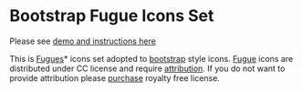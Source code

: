 Bootstrap Fugue Icons Set
===============

Please see [demo and instructions here](http://bootstrap-fugue.azurewebsites.net)

This is [Fugues][f]* icons set adopted to [bootstrap][b] style icons. [Fugue][f] icons are distributed under CC license and require [attribution](http://p.yusukekamiyamane.com/icons/attribution/). If you do not want to provide attribution please [purchase][f] royalty free license.

[f]: http://p.yusukekamiyamane.com/
[b]: http://twitter.github.io/bootstrap/
[a]: http://fortawesome.github.io/Font-Awesome/